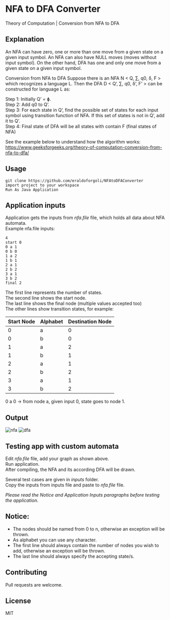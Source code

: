 # NFA to DFA Converter

Theory of Computation | Conversion from NFA to DFA



## Explanation
An NFA can have zero, one or more than one move from a given state on a given input symbol. An NFA can also have NULL moves (moves without input symbol). On the other hand, DFA has one and only one move from a given state on a given input symbol.

Conversion from NFA to DFA
Suppose there is an NFA N < Q, ∑, q0, δ, F > which recognizes a language L. Then the DFA D < Q’, ∑, q0, δ’, F’ > can be constructed for language L as:  

Step 1: Initially Q’ = ɸ.  
Step 2: Add q0 to Q’.  
Step 3: For each state in Q’, find the possible set of states for each input symbol using transition function of NFA. If this set of states is not in Q’, add it to Q’.  
Step 4: Final state of DFA will be all states with contain F (final states of NFA)

See the example below to understand how the algorithm works:  
https://www.geeksforgeeks.org/theory-of-computation-conversion-from-nfa-to-dfa/

## Usage
```
git clone https://github.com/eraldoforgoli/NFAtoDFAConverter  
import project to your workspace  
Run As Java Application  
```

## Application inputs
Application gets the inputs from *nfa.file* file, which holds all data about NFA automata.  
Example nfa.file inputs: 
```
4
start 0
0 a 1
0 b 0
1 a 2
1 b 1
2 a 1
2 b 2
3 a 1
3 b 2
final 2
```

The first line represents the number of states.  
The second line shows the start node.   
The last line shows the final node (multiple values accepted too)  
The other lines show transition states, for example:

Start Node | Alphabet | Destination Node
------------ | ------------- | -------------
0 | a | 0
0 | b | 0
1 | a | 2
1 | b | 1
2 | a | 1
2 | b | 2
3 | a | 1
3 | b | 2

0 a 0 -> from node a, given input 0, state goes to node 1.  

## Output
![nfa](http://i65.tinypic.com/xkzwuq.jpg)&nbsp;![dfa](http://i64.tinypic.com/il9mky.jpg) 

## Testing app with custom automata
Edit *nfa.file* file, add your graph as shown above.  
Run application.    
After compiling, the NFA and its according DFA will be drawn.  
  
Several test cases are given in *inputs* folder.  
Copy the inputs from inputs file and paste to *nfa.file* file.  
  
*Please read the Notice and Application Inputs paragraphs before testing the application.* 


## Notice:  
- The nodes should be named from 0 to n, otherwise an exception will be thrown.  
- As alphabet you can use any character.  
- The first line should always contain the number of nodes you wish to add, otherwise an exception will be thrown.  
- The last line should always specify the accepting state/s.  


## Contributing
Pull requests are welcome. 

## License
MIT
